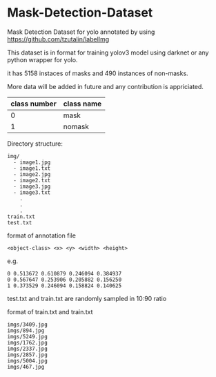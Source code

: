 # Mask-Detection-Dataset
Mask Detection Dataset for yolo annotated by using https://github.com/tzutalin/labelImg

This dataset is in format for training yolov3 model using darknet or any python wrapper for yolo.

it has 5158 instaces of masks and 490 instances of non-masks.

More data will be added in future and any contribution is appriciated.

|class number | class name |
|-------------|------------|
| 0           | mask       |
|1            | nomask     |


Directory structure:
```
img/
  - image1.jpg
  - image1.txt
  - image2.jpg
  - image2.txt
  - image3.jpg
  - image3.txt
    .
    .
    .
train.txt
test.txt

```
format of annotation file
```
<object-class> <x> <y> <width> <height>
```
e.g.
```
0 0.513672 0.610879 0.246094 0.384937
0 0.567647 0.253906 0.205882 0.156250
1 0.373529 0.246094 0.158824 0.140625
```

test.txt and train.txt are randomly sampled in 10:90 ratio

format of train.txt and train.txt
```
imgs/3409.jpg
imgs/894.jpg
imgs/5249.jpg
imgs/1762.jpg
imgs/2337.jpg
imgs/2857.jpg
imgs/5004.jpg
imgs/467.jpg
```



